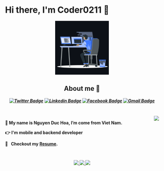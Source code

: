 <p>
  <h1 align="left"><b>Hi there, I'm Coder0211 🚀</h1>
</p>

<p align="center"><img src="animation.gif" width="35%"></p>

<h2 align="center">About me 🏈</h2>
<h5 align="center">

[![Twitter Badge](https://img.shields.io/badge/-Coder0211-1ca0f1?style=flat-square&labelColor=1ca0f1&logo=twitter&logoColor=white&link=https://twitter.com/@coder0211)](https://twitter.com/@coder0211) [![Linkedin Badge](https://img.shields.io/badge/-Coder0211-blue?style=flat-square&logo=Linkedin&logoColor=white&link=https://www.linkedin.com/in/coder0211/)](https://www.linkedin.com/in/coder0211/)
[![Facebook Badge](https://img.shields.io/badge/-NguyenHoa-3B5998?style=flat-square&logo=Facebook&logoColor=white&link=https://www.facebook.com/coder0211)](https://www.facebook.com/coder0211)
[![Gmail Badge](https://img.shields.io/badge/-nguyenduchoa.data@gmail.com-c14438?style=flat-square&logo=Gmail&logoColor=white&link=mailto:nguyenduchoa.data@gmail.com)](mailto:nguyenduchoa.data@gmail.com)

</h5>
<br />
<img align="right"  src="https://github-readme-stats.vercel.app/api/top-langs/?username=coder0211&layout=compact&theme=github_dark&hide_border=true"/>
<p>
🌱 My name is Nguyen Duc Hoa, I’m come from Viet Nam.

👉 I'm mobile and backend developer

🔖 &nbsp; Checkout my [Resume](https://www.figma.com/file/hmhOl4icuIZ4YK1VjR3Tpi/NguyenDucHoa_CV?node-id=204%3A2).

</p>

<br />
<p align="center">
      <a href="https://github.com/coder0211">
        <img src="https://github-readme-stats.vercel.app/api?username=coder0211&theme=github_dark&show_icons=true&hide_border=true"/>
        <img src="https://github-readme-streak-stats.herokuapp.com/?user=coder0211&theme=github-dark-blue&hide_border=true" />
        <img src="https://activity-graph.herokuapp.com/graph?username=coder0211&theme=react-dark" />
    </a>
</p>

